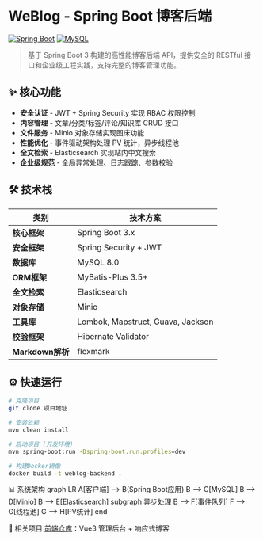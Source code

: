 # WeBlog - Spring Boot 博客后端

[![Spring Boot](https://img.shields.io/badge/Spring%20Boot-3.x-6DB33F?logo=spring)](https://spring.io/projects/spring-boot)
[![MySQL](https://img.shields.io/badge/MySQL-8.0-4479A1?logo=mysql)](https://www.mysql.com/)

> 基于 Spring Boot 3 构建的高性能博客后端 API，提供安全的 RESTful 接口和企业级工程实践，支持完整的博客管理功能。

## ✨ 核心功能
- **安全认证** - JWT + Spring Security 实现 RBAC 权限控制
- **内容管理** - 文章/分类/标签/评论/知识库 CRUD 接口
- **文件服务** - Minio 对象存储实现图床功能
- **性能优化** - 事件驱动架构处理 PV 统计，异步线程池
- **全文检索** - Elasticsearch 实现站内中文搜索
- **企业级规范** - 全局异常处理、日志跟踪、参数校验

## 🛠️ 技术栈
| 类别               | 技术方案                          |
|--------------------|-----------------------------------|
| **核心框架**       | Spring Boot 3.x                   |
| **安全框架**       | Spring Security + JWT             |
| **数据库**         | MySQL 8.0                         |
| **ORM框架**        | MyBatis-Plus 3.5+                 |
| **全文检索**       | Elasticsearch                     |
| **对象存储**       | Minio                             |
| **工具库**         | Lombok, Mapstruct, Guava, Jackson |
| **校验框架**       | Hibernate Validator               |
| **Markdown解析**   | flexmark                          |

## ⚙️ 快速运行
```bash
# 克隆项目
git clone 项目地址

# 安装依赖
mvn clean install

# 启动项目 (开发环境)
mvn spring-boot:run -Dspring-boot.run.profiles=dev

# 构建Docker镜像
docker build -t weblog-backend .
```

📊 系统架构
graph LR
    A[客户端] --> B(Spring Boot应用)
    B --> C[MySQL]
    B --> D[Minio]
    B --> E[Elasticsearch]
    subgraph 异步处理
        B --> F[事件队列]
        F --> G[线程池]
        G --> H[PV统计]
    end


🔗 相关项目
[前端仓库](https://github.com/muying07/weblog-vue-backend)：Vue3 管理后台 + 响应式博客

